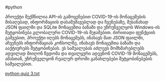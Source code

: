 #python 

პროექტი შექმნილია API-ის გამოყენებით COVID-19-ის მონაცემების მისაღებად, ინფორმაციის დასამუშავებლად და ჩვენებაზე, შესანახად JSON ფაილში და SQLite მონაცემთა ბაზაში და უზრუნველყოს Windows-ის შეტყობინება გლობალური COVID-19-ის შეჯამებით.
ძირითადი ფუნქციის გაშვებით, პროექტი იღებს მონაცემებს, ინახავს მათ JSON ფაილში, აჩვენებს ინფორმაციას კონსოლზე, ინახავს მონაცემთა ბაზაში და ააქტიურებს შეტყობინებას. ეს საშუალებას აძლევს მომხმარებლებს ადვილად მიიღონ წვდომა და თვალყური ადევნონ COVID-19 მონაცემებს, ამასთან, უზრუნველყონ რეალურ დროში განახლებები შეტყობინებების საშუალებით.

[python quiz 3.txt](https://github.com/anrimamulashvili/python/files/11524694/python.quiz.3.txt)
